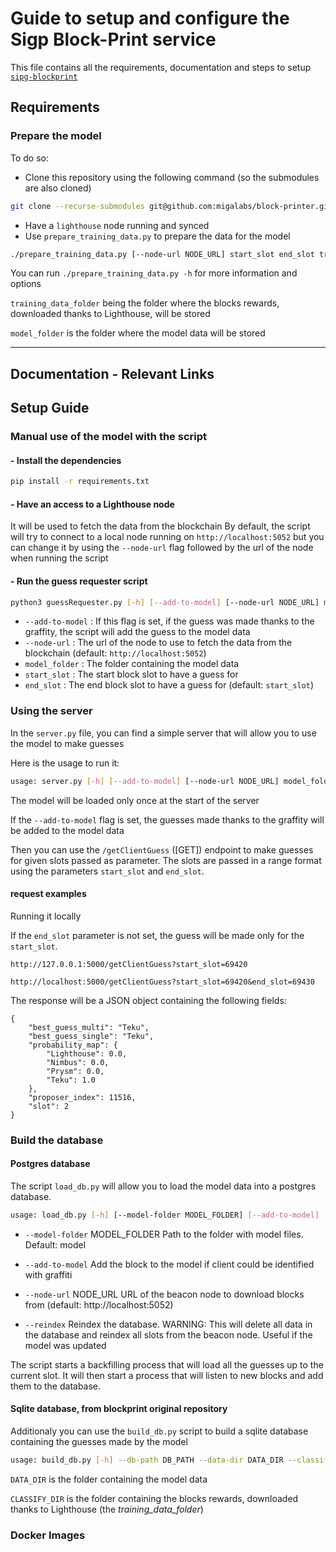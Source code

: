 # Guide to setup and configure the Sigp Block-Print service

This file contains all the requirements, documentation and steps to setup [`sipg-blockprint`](https://github.com/sigp/blockprint)

## Requirements

### Prepare the model

To do so:

- Clone this repository using the following command (so the submodules are also cloned)

```bash
git clone --recurse-submodules git@github.com:migalabs/block-printer.git
```

- Have a `lighthouse` node running and synced
- Use `prepare_training_data.py` to prepare the data for the model

```bash
./prepare_training_data.py [--node-url NODE_URL] start_slot end_slot training_data_folder model_folder
```

You can run `./prepare_training_data.py -h` for more information and options

`training_data_folder` being the folder where the blocks rewards, downloaded thanks to Lighthouse, will be stored

`model_folder` is the folder where the model data will be stored

---

## Documentation - Relevant Links

## Setup Guide

### Manual use of the model with the script

#### - Install the dependencies

```bash
pip install -r requirements.txt
```

#### - Have an access to a Lighthouse node

It will be used to fetch the data from the blockchain
By default, the script will try to connect to a local node running on `http://localhost:5052` but you can change it by using the `--node-url` flag followed by the url of the node when running the script

#### - Run the guess requester script

```bash
python3 guessRequester.py [-h] [--add-to-model] [--node-url NODE_URL] model_folder start_slot [end_slot]
```

- `--add-to-model` : If this flag is set, if the guess was made thanks to the graffity, the script will add the guess to the model data
- `--node-url` : The url of the node to use to fetch the data from the blockchain (default: `http://localhost:5052`)
- `model_folder` : The folder containing the model data
- `start_slot` : The start block slot to have a guess for
- `end_slot` : The end block slot to have a guess for (default: `start_slot`)

### Using the server

In the `server.py` file, you can find a simple server that will allow you to use the model to make guesses

Here is the usage to run it:

```bash
usage: server.py [-h] [--add-to-model] [--node-url NODE_URL] model_folder
```

The model will be loaded only once at the start of the server

If the `--add-to-model` flag is set, the guesses made thanks to the graffity will be added to the model data

Then you can use the `/getClientGuess` ([GET]) endpoint to make guesses for given slots passed as parameter. The slots are passed in a range format using the parameters `start_slot` and `end_slot`.

#### request examples

Running it locally

If the `end_slot` parameter is not set, the guess will be made only for the `start_slot`.

```
http://127.0.0.1:5000/getClientGuess?start_slot=69420
```

```
http://localhost:5000/getClientGuess?start_slot=69420&end_slot=69430
```

The response will be a JSON object containing the following fields:

```
{
    "best_guess_multi": "Teku",
    "best_guess_single": "Teku",
    "probability_map": {
        "Lighthouse": 0.0,
        "Nimbus": 0.0,
        "Prysm": 0.0,
        "Teku": 1.0
    },
    "proposer_index": 11516,
    "slot": 2
}
```

### Build the database

#### Postgres database

The script `load_db.py` will allow you to load the model data into a postgres database.

```bash
usage: load_db.py [-h] [--model-folder MODEL_FOLDER] [--add-to-model] [--node-url NODE_URL] [--reindex] postgres_endpoint
```

- `--model-folder` MODEL_FOLDER Path to the folder with model files. Default: model

- `--add-to-model` Add the block to the model if client could be identified with graffiti

- `--node-url` NODE_URL URL of the beacon node to download blocks from (default: http://localhost:5052)

- `--reindex` Reindex the database. WARNING: This will delete all data in the database and reindex all slots from the beacon node. Useful if the model was updated

The script starts a backfilling process that will load all the guesses up to the current slot. It will then start a process that will listen to new blocks and add them to the database.

#### Sqlite database, from blockprint original repository

Additionaly you can use the `build_db.py` script to build a sqlite database containing the guesses made by the model

```bash
usage: build_db.py [-h] --db-path DB_PATH --data-dir DATA_DIR --classify-dir CLASSIFY_DIR [--multi-classifier] [--force-rebuild]
```

`DATA_DIR` is the folder containing the model data

`CLASSIFY_DIR` is the folder containing the blocks rewards, downloaded thanks to Lighthouse (the _training_data_folder_)

### Docker Images
